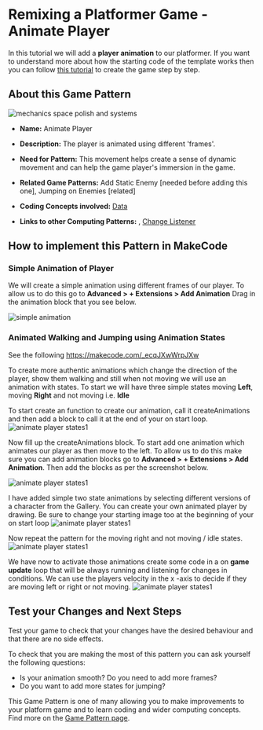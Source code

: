 # Remixing a Platformer Game - Animate Player

In this tutorial we will add a **player animation** to our platformer.
If you want to understand more about how the starting code of the template works then you can follow [this tutorial](https://arcade.makecode.com/beta#tutorial:https://github.com/mickfuzz/makecode-platformer-101)
 to create the game step by step.

## About this Game Pattern

![mechanics space polish and systems](https://raw.githubusercontent.com/mickfuzz/makecode-platformer-101/master/images/patterns/gameMechanics_more_levels.jpg)

* **Name:** Animate Player

* **Description:** The player is animated using different 'frames'.

* **Need for Pattern:** This movement helps create a sense of dynamic movement and
can help the game player's immersion in the game.

* **Related Game Patterns:** Add Static Enemy [needed before adding this one], Jumping on Enemies [related]

* **Coding Concepts involved:** [Data](learningDimensions#data)

* **Links to other Computing Patterns:** , [Change Listener](learningDimensions#change-listener)

## How to implement this Pattern in MakeCode

### Simple Animation of Player

We will create a simple animation using different frames of our player.
To allow us to do this  go to  **Advanced > + Extensions > Add Animation**
Drag in the animation block that you see below.

![simple animation](https://raw.githubusercontent.com/mickfuzz/makecode-platformer-101/master/images/animatedPlayer.png)

### Animated Walking and Jumping using Animation States
See the following https://makecode.com/_ecqJXwWrpJXw

To create more authentic animations which change the direction of the player, show them walking and still when not
moving we will use an animation with states. To start we will have three simple states moving **Left**, moving **Right**
and not moving i.e. **Idle**

To start create an function to create our animation, call it createAnimations and then add a block to call it at the end of your on start loop.
![animate player states1 ](https://raw.githubusercontent.com/mickfuzz/makecode-platformer-101/master/images/animatePlayer1.png)

Now fill up the createAnimations block. To start add one animation which animates our player as then move to the left.
To allow us to do this make sure you can add animation blocks go to  **Advanced > + Extensions > Add Animation**.
Then add the blocks as per the screenshot below.

![animate player states1 ](https://raw.githubusercontent.com/mickfuzz/makecode-platformer-101/master/images/animatePlayer2.png)

I have added simple two state animations by selecting different versions of a character from the Gallery. You can create your own
animated player by drawing.
Be sure to change your starting image too at the beginning of your on start loop
![animate player states1 ](https://raw.githubusercontent.com/mickfuzz/makecode-platformer-101/master/images/animatePlayer5.png)

Now repeat the pattern for the moving right and not moving / idle states.
![animate player states1 ](https://raw.githubusercontent.com/mickfuzz/makecode-platformer-101/master/images/animatePlayer3.png)

We have now to activate those animations create some code in a on **game update** loop that will be always running and listening
for changes in conditions. We can use the players velocity in the x -axis to decide if they are moving left or right or not moving.
![animate player states1 ](https://raw.githubusercontent.com/mickfuzz/makecode-platformer-101/master/images/animatePlayer4.png)

## Test your Changes and Next Steps

Test your game to check that your changes have the desired behaviour and that there are no side effects.

To check that you are making the most of this pattern you can ask yourself the following questions:

* Is your animation smooth? Do you need to add more frames?
* Do you want to add more states for jumping? 

This Game Pattern is one of many allowing you to make improvements to your platform game and to learn coding and wider computing concepts.
Find more on the [Game Pattern page](gamePatterns.md).

